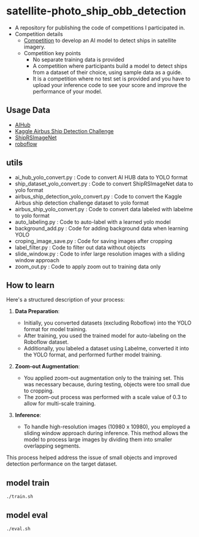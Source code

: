 # satellite-photo_ship_obb_detection
- A repository for publishing the code of competitions I participated in.
- Competition details
  - [Competition](https://aifactory.space/task/4232/overview#-%EB%AC%B8%EC%A0%9C-%EA%B0%9C%EC%9A%94-%EC%98%88%EC%8B%9C) to develop an AI model to detect ships in satellite imagery.
  - Competition key points
    -  No separate training data is provided
    -  A competition where participants build a model to detect ships from a dataset of their choice, using sample data as a guide. 
    -  It is a competition where no test set is provided and you have to upload your inference code to see your score and improve the performance of your model.

## Usage Data
- [AIHub](https://www.aihub.or.kr/aihubdata/data/view.do?currMenu=&topMenu=&aihubDataSe=data&dataSetSn=73)
- [Kaggle Airbus Ship Detection Challenge](https://www.kaggle.com/competitions/airbus-ship-detection)
- [ShipRSImageNet](https://github.com/zzndream/ShipRSImageNet)
- [roboflow](https://universe.roboflow.com/marta-capito/airbus-ship-detection-5kzoi)
  
## utils
- ai_hub_yolo_convert.py : Code to convert AI HUB data to YOLO format
- ship_dataset_yolo_convert.py : Code to convert ShipRSImageNet data to yolo format
- airbus_ship_detection_yolo_convert.py : Code to convert the Kaggle Airbus ship detection challenge dataset to yolo format
- airbus_ship_yolo_convert.py : Code to convert data labeled with labelme to yolo format
- auto_labeling.py : Code to auto-label with a learned yolo model
- background_add.py : Code for adding background data when learning YOLO
- croping_image_save.py : Code for saving images after cropping
- label_filter.py : Code to filter out data without objects
- slide_window.py : Code to infer large resolution images with a sliding window approach
- zoom_out.py : Code to apply zoom out to training data only

## How to learn

Here's a structured description of your process:

1. **Data Preparation**:
   - Initially, you converted datasets (excluding Roboflow) into the YOLO format for model training.
   - After training, you used the trained model for auto-labeling on the Roboflow dataset.
   - Additionally, you labeled a dataset using Labelme, converted it into the YOLO format, and performed further model training.

2. **Zoom-out Augmentation**:
   - You applied zoom-out augmentation only to the training set. This was necessary because, during testing, objects were too small due to cropping. 
   - The zoom-out process was performed with a scale value of 0.3 to allow for multi-scale training.

3. **Inference**:
   - To handle high-resolution images (10980 x 10980), you employed a sliding window approach during inference. This method allows the model to process large images by dividing them into smaller overlapping segments.

This process helped address the issue of small objects and improved detection performance on the target dataset.

## model train
```
./train.sh
```

## model eval
```
./eval.sh
```
